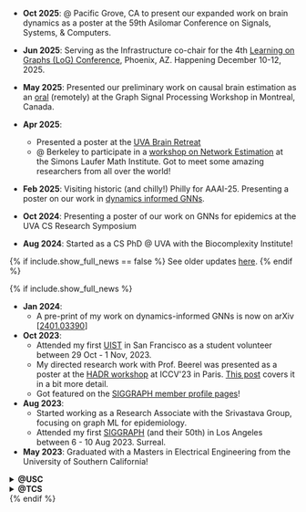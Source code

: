* **Oct 2025**: @ Pacific Grove, CA to present our expanded work on brain dynamics as a poster at the 59th Asilomar Conference on Signals, Systems, & Computers. 

* **Jun 2025**: Serving as the Infrastructure co-chair for the 4th <a href="https://logconference.org"  target="_blank">Learning on Graphs (LoG) Conference</a>, Phoenix, AZ. Happening December 10-12, 2025.

* **May 2025**:  Presented our preliminary work on causal brain estimation as an <a href="https://gspworkshop.org/schedule/#:~:text=Mutnuri%20et%20al"  target="_blank">oral</a> (remotely) at the Graph Signal Processing Workshop in Montreal, Canada. 

* **Apr 2025**: 
    - Presented a poster at the <a href="https://braininstitute.virginia.edu/know-you-go-uva-brain-retreat"  target="_blank">UVA Brain Retreat</a> 
    - @ Berkeley to participate in a <a href="https://www.slmath.org/workshops/1098"  target="_blank">workshop on Network Estimation</a> at the Simons Laufer Math Institute. Got to meet some amazing researchers from all over the world!

* **Feb 2025**: Visiting historic (and chilly!) Philly for AAAI-25. Presenting a poster on our work in <a href="{{ 'assets/pdf/dyngnn.pdf' | relative_url }}"  target="_blank">dynamics informed GNNs</a>.

* **Oct 2024**: Presenting a poster of our work on GNNs for epidemics at the UVA CS Research Symposium

* **Aug 2024**: Started as a CS PhD @ UVA with the Biocomplexity Institute! 


{% if include.show_full_news == false %}
See older updates <a href="{{ '/full-news/' | relative_url }}"  target="_blank">here</a>.
{% endif %}


{% if include.show_full_news %}
* **Jan 2024**: 
    - A pre-print of my work on dynamics-informed GNNs is now on arXiv [<a href="https://arxiv.org/abs/2401.03390"  target="_blank">2401.03390</a>]
* **Oct 2023**: 
    - Attended my first [UIST](https://uist.acm.org/2023/) in San Francisco as a student volunteer between 29 Oct - 1 Nov, 2023.
    - My directed research work with Prof. Beerel was presented as a poster at the [HADR workshop](https://www.hadr.ai/previous-versions/iccv-2023/accepted-papers-iccv23) at ICCV'23 in Paris. [This post](/research/firefly) covers it in a bit more detail.
    - Got featured on the [SIGGRAPH member profile pages](https://www.siggraph.org/inside-siggraph/member-profiles/profile/?member=srikar-mutnuri)!
* **Aug 2023**: 
    - Started working as a Research Associate with the Srivastava Group, focusing on graph ML for epidemiology.
    - Attended my first [SIGGRAPH](https://s2023.siggraph.org) (and their 50th) in Los Angeles between 6 - 10 Aug 2023. Surreal.
* **May 2023**: Graduated with a Masters in Electrical Engineering from the University of Southern California!

<details>
  <summary><strong>@USC</strong></summary>
    <ul>
        <li><strong>Spring 2023</strong>:
        <ul>
            <li>Worked on agent based models for epidemiology under Prof. Srivastava </li>
            <li>Continued work at the E2S2C group and the HaRVI lab</li>
            <li>Worked as a course producer for the CS526 Mobile Games course with Prof. Easley</li>
        </ul>
        </li>
        <li><strong>Fall 2022</strong>:
        <ul>
            <li>Joined the E2S2C group, focusing on synthetic data generation using Unreal Engine under Prof. Peter Beerel.</li>
            <li>Worked on causal inference using graph spectra under Prof. Mitra</li>
            <li>Worked as the course producer for the CS526 Mobile Games (Prof. Easley) and the CS420 Computer Graphics (Prof. Nealen) courses.</li>
        </ul>
        </li>
        <li><strong>Summer 2022</strong>:
        <ul>
            <li>Joined the HaRVI Lab, focusing on haptic wearables for VR under Prof. Heather Culbertson.</li>
            <li>Worked with the USC Credit Union with the Digital Experience team, auditing new membership accounts.</li>
        </ul>
        </li>
        <li><strong>March 2022</strong>:
        <ul>
            <li>My tech-edited book, Unity Apprentice, got published!</li>
        </ul>
        </li>
        <li><strong>Spring 2022</strong>:
        <ul>
            <li>Worked on point cloud denoising with graph signal processing under Prof. Ortega.</li>
            <li>Worked on offline inference for ASL on video streams under Prof. Franzke.</li>
        </ul>
        </li>
        <li><strong>January 2022</strong>:
        <ul>
            <li>Moved to Los Angeles, US to attend in-person at USC!</li>
        </ul>
        </li>
        <li><strong>August 2021</strong>:
        <ul>
            <li>Started grad school (remotely) at the University of Southern California!</li>
        </ul>
        </li>
    </ul>
</details>

<details>
    <summary><strong>@TCS</strong></summary>
    Work generally under NDA, but sharing a few highlights here:
    <ul>
        <li><strong>Aug 2021</strong>: Leaving TCS after five wonderful years to pursue grad studies. Been quite a memorable period!</li>
        <li><strong>2019</strong>: Won the Most Innovative Usecase Award from Adobe India at their Hackathon!</li>
        <li><strong>2018</strong>: Published an article on Classical music in TCS' internal magazine</li>
        <li><strong>2017</strong>: Moved to the Immersive Technologies team, started work on AR/VR and games.</li>
        <li><strong>2016</strong>:
            <ul>
                <li><strong>November</strong>: Moved to Chennai and joined TCS offices there! Started work with the Big Data team.</li>
                <li><strong>August</strong>: Joined Tata Consultancy Services, started training at Trivandrum, Kerala.</li>
            </ul>
        </li>
    </ul>
</details>
{% endif %}
